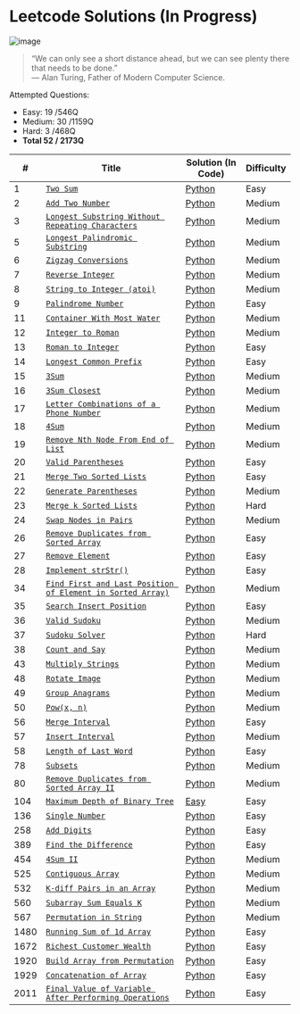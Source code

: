 
# Leetcode Solutions (In Progress)
![image](https://user-images.githubusercontent.com/95974393/152679059-9839749a-72bb-4842-8c5a-a12184cbfaf7.png)
>“We can only see a short distance ahead, but we can see plenty there that needs to be done.”  
― Alan Turing, Father of Modern Computer Science.

Attempted Questions:

 - Easy: 19 /546Q 
 - Medium: 30 /1159Q
 - Hard: 3 /468Q
 - **Total 52 / 2173Q** 

|       #         |Title                          |Solution (In Code)          | Difficulty |
|----------------|-------------------------------|-----------------------------|----------- |
|1|[`Two Sum`](https://leetcode.com/problems/two-sum/)|[Python](https://github.com/yenwee/leetcode_solutions/blob/main/scripts/1.%20Two%20Sum/two_sum.py)| Easy |
|2 |[`Add Two Number`](https://leetcode.com/problems/add-two-numbers/)|[Python](https://github.com/yenwee/leetcode_solutions/blob/main/scripts/2.%20Add%20Two%20Number/add_two_number.py)| Medium |
|3 |[`Longest Substring Without Repeating Characters`](https://leetcode.com/problems/longest-substring-without-repeating-characters/)|[Python](https://github.com/yenwee/leetcode_solutions/blob/main/scripts/3.%20Longest%20Substring%20Without%20Repeating%20Characters/longest_substring_without_repeating.py)| Medium |
|5 |[`Longest Palindromic Substring`](https://leetcode.com/problems/longest-palindromic-substring/)|[Python](https://github.com/yenwee/leetcode_solutions/blob/main/scripts/5.%20Longest%20Palindromic%20Substring/longest_palindromic_substring.py)| Medium |
|6 |[`Zigzag Conversions`](https://leetcode.com/problems/zigzag-conversion/)|[Python](https://github.com/yenwee/leetcode_solutions/blob/main/scripts/6.%20Zigzag%20Conversion/zigzag_conversion.py)| Medium |
|7 |[`Reverse Integer`](https://leetcode.com/problems/reverse-integer/)|[Python](https://github.com/yenwee/leetcode_solutions/blob/main/scripts/7.%20Reverse%20Integer/reverse_integer.py)| Medium |
|8 |[`String to Integer (atoi)`](https://leetcode.com/problems/string-to-integer-atoi/)|[Python](https://github.com/yenwee/leetcode_solutions/blob/main/scripts/8.%20String%20to%20Integer%20%28atoi%29/string_to_int.py)| Medium |
|9 |[`Palindrome Number`](https://leetcode.com/problems/palindrome-number/)|[Python](https://github.com/yenwee/leetcode_solutions/blob/main/scripts/9.%20Palindrome%20Number/palindrome.py)| Easy |
|11 |[`Container With Most Water`](https://leetcode.com/problems/container-with-most-water/)|[Python](https://github.com/yenwee/leetcode_solutions/blob/main/scripts/11.%20Container%20With%20Most%20Water/most_water_container.py)| Medium |
|12 |[`Integer to Roman`](https://leetcode.com/problems/integer-to-roman/)|[Python](https://github.com/yenwee/leetcode_solutions/blob/main/scripts/12.%20Integer%20to%20Roman/int_to_roman.py)| Medium |
|13 |[`Roman to Integer`](https://leetcode.com/problems/roman-to-integer/)|[Python](https://github.com/yenwee/leetcode_solutions/blob/main/scripts/13.%20Roman%20to%20Integer/roman_to_int.py)| Easy |
|14 |[`Longest Common Prefix`](https://leetcode.com/problems/longest-common-prefix/)|[Python](https://github.com/yenwee/leetcode_solutions/blob/main/scripts/14.%20Longest%20Common%20Prefix/longest_common_prefix.py)| Easy |
|15 |[`3Sum`](https://leetcode.com/problems/3sum/)|[Python](https://github.com/yenwee/leetcode_solutions/blob/main/scripts/15.%203Sum/3_sum_two_pointer.py)| Medium |
|16 |[`3Sum Closest`](https://leetcode.com/problems/3sum-closest/)|[Python](https://github.com/yenwee/leetcode_solutions/blob/main/scripts/16.%203Sum%20Closest/3_sum_closest.py)| Medium |
|17 |[`Letter Combinations of a Phone Number`](https://leetcode.com/problems/letter-combinations-of-a-phone-number/)|[Python](https://github.com/yenwee/leetcode_solutions/blob/main/scripts/17.%20Letter%20Combinations%20of%20a%20Phone%20Number/phone_num_combination.py)| Medium |
|18 |[`4Sum`](https://leetcode.com/problems/4sum/)|[Python](https://github.com/yenwee/leetcode_solutions/blob/main/scripts/18.%204Sum/4_sum_two_pointer_nested_loop.py)| Medium |
|19 |[`Remove Nth Node From End of List`](https://leetcode.com/problems/remove-nth-node-from-end-of-list/)|[Python](https://github.com/yenwee/leetcode_solutions/blob/main/scripts/19.%20Remove%20Nth%20Node%20From%20End%20of%20List/remove_nth_node_loop_to_find_target.py)| Medium |
|20 |[`Valid Parentheses`](https://leetcode.com/problems/valid-parentheses/)|[Python](https://github.com/yenwee/leetcode_solutions/blob/main/scripts/20.%20Valid%20Parentheses/valid_parentheses.py)| Easy |
|21 |[`Merge Two Sorted Lists`](https://leetcode.com/problems/merge-two-sorted-lists//)|[Python](https://github.com/yenwee/leetcode_solutions/blob/main/scripts/21.%20Merge%20Two%20Sorted%20Lists/merge_2_sorted_list.py)| Easy |
|22 |[`Generate Parentheses`](https://leetcode.com/problems/generate-parentheses)|[Python](https://github.com/yenwee/leetcode_solutions/blob/main/scripts/22.%20Generate%20Parentheses/generate_parentheses_iterative.py)| Medium |
|23 |[`Merge k Sorted Lists`](https://leetcode.com/problems/merge-k-sorted-lists/)|[Python](https://github.com/yenwee/leetcode_solutions/blob/main/scripts/23.%20Merge%20k%20Sorted%20Lists/merge_k_sorted.py)| Hard |
|24 |[`Swap Nodes in Pairs`](https://leetcode.com/problems/swap-nodes-in-pairs/)|[Python](https://github.com/yenwee/leetcode_solutions/blob/main/scripts/24.%20Swap%20Nodes%20in%20Pairs/swap_nodes_in_pairs.py)| Medium |
|26 |[`Remove Duplicates from Sorted Array`](https://leetcode.com/problems/remove-duplicates-from-sorted-array/)|[Python](https://github.com/yenwee/leetcode_solutions/blob/main/scripts/26.%20Remove%20Duplicates%20from%20Sorted%20Array/remove_dup_from_sorted_array.py)| Easy |
|27 |[`Remove Element`](https://leetcode.com/problems/remove-element/)|[Python](https://github.com/yenwee/leetcode_solutions/blob/main/scripts/27.%20Remove%20Element/remove_element.py)| Easy |
|28 |[`Implement strStr()`](https://leetcode.com/problems/implement-strstr/)|[Python](https://github.com/yenwee/leetcode_solutions/blob/main/scripts/28.%20Implement%20strStr/implement_str_str.py)| Easy |
|34 |[`Find First and Last Position of Element in Sorted Array)`](https://leetcode.com/problems/find-first-and-last-position-of-element-in-sorted-array/)|[Python](https://github.com/yenwee/leetcode_solutions/blob/main/scripts/34.%20Find%20First%20and%20Last%20Position%20of%20Element%20in%20Sorted%20Array/find_first_and_last_position_of_element_in_sorted_array.py)| Medium |
|35 |[`Search Insert Position`](https://leetcode.com/problems/search-insert-position/)|[Python](https://github.com/yenwee/leetcode_solutions/blob/main/scripts/28.%20Implement%20strStr/implement_str_str.py)| Easy |
|36 |[`Valid Sudoku`](https://leetcode.com/problems/valid-sudoku/)|[Python](https://github.com/yenwee/leetcode_solutions/blob/main/scripts/36.%20Valid%20Sudoku/valid_sudoku_recording_seen.py)| Medium |
|37 |[`Sudoku Solver`](https://leetcode.com/problems/sudoku-solver/)|[Python](https://github.com/yenwee/leetcode_solutions/blob/main/scripts/37.%20Sudoku%20Solver/sudoku_solver_recursion.py)| Hard |
|38 |[`Count and Say`](https://leetcode.com/problems/count-and-say/)|[Python](https://github.com/yenwee/leetcode_solutions/blob/main/scripts/38.%20Count%20and%20Say/count_and_say.py)| Medium |
|43 |[`Multiply Strings`](https://leetcode.com/problems/multiply-strings/)|[Python](https://github.com/yenwee/leetcode_solutions/blob/main/scripts/43.%20Multiply%20Strings/multiply_strings.py)| Medium |
|48 |[`Rotate Image`](https://leetcode.com/problems/rotate-image/)|[Python](https://github.com/yenwee/leetcode_solutions/blob/main/scripts/48.%20Rotate%20Image/rotate_image.py)| Medium |
|49 |[`Group Anagrams`](https://leetcode.com/problems/group-anagrams/)|[Python](https://github.com/yenwee/leetcode_solutions/blob/main/scripts/49.%20Group%20Anagrams/group_anagram.py)| Medium |
|50 |[`Pow(x, n)`](https://leetcode.com/problems/powx-n/)|[Python](https://github.com/yenwee/leetcode_solutions/blob/main/scripts/50.%20Pow_x%2Cn/pow_x%2Cn.py)| Medium |
|56 |[`Merge Interval`](https://leetcode.com/problems/merge-intervals/)|[Python](https://github.com/yenwee/leetcode_solutions/blob/main/scripts/56.%20Merge%20Intervals/merge_intervals.py)| Easy |
|57 |[`Insert Interval`](https://leetcode.com/problems/insert-intervals/)|[Python](https://github.com/yenwee/leetcode_solutions/blob/main/scripts/57.%20Insert%20Interval/insert_interval.py)| Medium |
|58 |[`Length of Last Word`](https://leetcode.com/problems/length-of-last-word/)|[Python](https://github.com/yenwee/leetcode_solutions/blob/main/scripts/58.%20Length%20of%20Last%20Word/length_of_last_word_one_line.py)| Easy |
|78 |[`Subsets`](https://leetcode.com/problems/subsets/)|[Python](https://github.com/yenwee/leetcode_solutions/blob/main/scripts/78.%20Subsets/subsets_recursion.py)| Medium |
|80 |[`Remove Duplicates from Sorted Array II`](https://leetcode.com/problems/remove-duplicates-from-sorted-array-ii/)|[Python](https://github.com/yenwee/leetcode_solutions/blob/main/scripts/80.%20Remove%20Duplicates%20from%20Sorted%20Array%20II/remove_dup_from_sorted_array_ii.py)| Medium |
|104 |[`Maximum Depth of Binary Tree`](https://leetcode.com/problems/maximum-depth-of-binary-tree/)|[Easy](https://github.com/yenwee/leetcode_solutions/blob/main/scripts/104.%20Maximum%20Depth%20of%20Binary%20Tree/maximum_depth_of_binary_tree.py)| Easy |
|136 |[`Single Number`](https://leetcode.com/problems/single-number/)|[Python](https://github.com/yenwee/leetcode_solutions/blob/main/scripts/136.%20Single%20Number/single_number.py)| Easy |
|258 |[`Add Digits`](https://leetcode.com/problems/add-digits/)|[Python](https://github.com/yenwee/leetcode_solutions/blob/main/scripts/258.%20Add%20Digits/add_digits_iter.py)| Easy |
|389 |[`Find the Difference`](https://leetcode.com/problems/find-the-difference/)|[Python](https://github.com/yenwee/leetcode_solutions/blob/main/scripts/389.%20Find%20the%20Difference/find_the_diff_count.py)| Easy |
|454 |[`4Sum II`](https://leetcode.com/problems/4sum-ii/)|[Python](https://github.com/yenwee/leetcode_solutions/blob/main/scripts/454.%204Sum%20II/4_sum_ii.py)| Medium |
|525 |[`Contiguous Array`](https://leetcode.com/problems/contiguous-array/)|[Python](https://github.com/yenwee/leetcode_solutions/blob/main/scripts/525.%20Contiguous%20Array/contiguous_array.py)| Medium |
|532 |[`K-diff Pairs in an Array`](https://leetcode.com/problems/k-diff-pairs-in-an-array/)|[Python](https://github.com/yenwee/leetcode_solutions/blob/main/scripts/532.%20K-diff%20Pairs%20in%20an%20Array/k_diff_pairs_in_an_array.py)| Medium |
|560 |[`Subarray Sum Equals K`](https://leetcode.com/problems/subarray-sum-equals-k/)|[Python](https://github.com/yenwee/leetcode_solutions/blob/main/scripts/560.%20Subarray%20Sum%20Equals%20K/subarray_sum_equals_k.py)| Medium |
|567 |[`Permutation in String`](https://leetcode.com/problems/permutation-in-string/)|[Python](https://github.com/yenwee/leetcode_solutions/blob/main/scripts/567.%20Permutation%20in%20String/permutation_in_string.py)| Medium |
|1480 |[`Running Sum of 1d Array`](https://leetcode.com/problems/running-sum-of-1d-array/)|[Python](https://github.com/yenwee/leetcode_solutions/blob/main/scripts/1480.%20Running%20Sum%20of%201d%20Array/running_sum_of_1d_array.py)| Easy |
|1672 |[`Richest Customer Wealth`](https://leetcode.com/problems/richest-customer-wealth/)|[Python](https://github.com/yenwee/leetcode_solutions/blob/main/scripts/1672.%20Richest%20Customer%20Wealth/richest_customer_wealth.py)| Easy |
|1920 |[`Build Array from Permutation`](https://leetcode.com/problems/build-array-from-permutation/)|[Python](https://github.com/yenwee/leetcode_solutions/blob/main/scripts/1920.%20Build%20Array%20from%20Permutation/array_from_permutation.py)| Easy |
|1929 |[`Concatenation of Array`](https://leetcode.com/problems/concatenation-of-array/)|[Python](https://github.com/yenwee/leetcode_solutions/blob/main/scripts/1929.%20Concatenation%20of%20Array/concat_of_array.py)| Easy |
|2011 |[`Final Value of Variable After Performing Operations`](https://leetcode.com/problems/final-value-of-variable-after-performing-operations/)|[Python](https://github.com/yenwee/leetcode_solutions/blob/main/scripts/2011.%20Final%20Value%20of%20Variable%20After%20Performing%20Operations/final_value_of_var_after_operations.py)| Easy |
